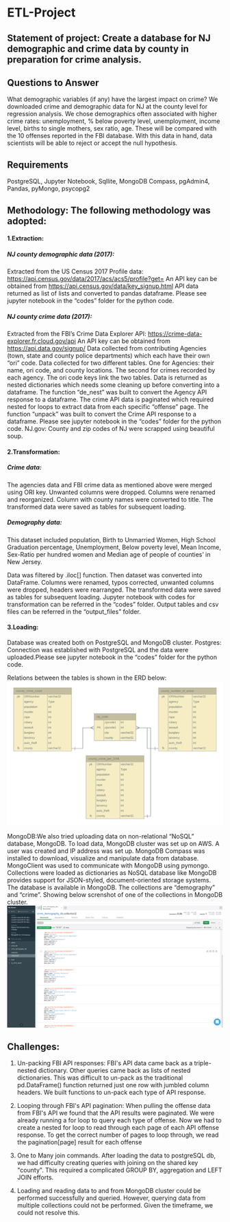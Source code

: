 # ETL-Project

## Statement of project: Create a database for NJ demographic and crime data by county in preparation for crime analysis.

## Questions to Answer
What demographic variables (if any) have the largest impact on crime?
We downloaded crime and demographic data for NJ at the county level for regression analysis.
We chose demographics often associated with higher crime rates: unemployment, % below poverty level, unemployment, income level, births to single mothers, sex ratio, age. These will be compared with the 10 offenses reported in the FBI database. With this data in hand, data scientists will be able to reject or accept the null hypothesis.

## Requirements
 PostgreSQL, Jupyter Notebook, Sqllite, MongoDB Compass, pgAdmin4, Pandas, pyMongo, psycopg2

## Methodology: The following methodology was adopted:

#### 1.Extraction:
##### NJ county demographic data (2017):
Extracted from the US Census 2017 Profile data: https://api.census.gov/data/2017/acs/acs5/profile?get=
An API key can be obtained from https://api.census.gov/data/key_signup.html
API data returned as list of lists and converted to pandas dataframe. Please see jupyter notebook in the “codes” folder for the python code. 

##### NJ county crime data (2017):
Extracted from the FBI’s Crime Data Explorer API: https://crime-data-explorer.fr.cloud.gov/api
An API key can be obtained from https://api.data.gov/signup/
Data collected from contributing Agencies (town, state and county police departments) which each have their own “ori” code. Data collected for two different tables. One for Agencies: their name, ori code, and county locations. The second for crimes recorded by each agency. The ori code keys link the two tables. 
Data is returned as nested dictionaries which needs some cleaning up before converting into a dataframe. The function “de_nest” was built to convert the Agency API response to a dataframe.
The crime API data is paginated which required nested for loops to extract data from each specific “offense” page. The function “unpack” was built to convert the Crime API response to a dataframe.  Please see jupyter notebook in the “codes” folder for the python code.
NJ.gov: County and zip codes of NJ were scrapped using beautiful soup.

#### 2.Transformation: 
##### Crime data: 
The agencies data and FBI crime data as mentioned above were merged using ORI key. Unwanted columns were dropped. Columns were renamed and reorganized. Column with county names were converted to title. The transformed data were saved as tables for subsequent loading.

##### Demography data: 
This dataset included population, Birth to Unmarried Women, High School Graduation percentage, Unemployment, Below poverty level, Mean Income, Sex-Ratio per hundred women and Median age of people of counties’ in New Jersey. 

Data was filtered by .iloc[] function. Then dataset was converted into DataFrame. Columns were renamed, typos corrected, unwanted columns were dropped, headers were rearranged. The transformed data were saved as tables for subsequent loading.
Jupyter notebook with codes for transformation can be referred in the “codes” folder. Output tables and csv files can be referred in the “output_files” folder.

#### 3.Loading: 
Database was created both on PostgreSQL and MongoDB cluster.
Postgres: Connection was established with PostgreSQL and the data were uploaded.Please see jupyter notebook in the “codes” folder for the python code.

Relations between the tables is shown in the ERD below:
![ERD](https://github.com/Harmeet2504/ETL-Project/blob/master/output_files/erd.png)

MongoDB:We also tried uploading data on non-relational “NoSQL” database, MongoDB. To load data, MongoDB cluster was set up on AWS. A user was created and IP address was set up. MongoDB Compass was installed to download, visualize and manipulate data from database. MongoClient was used to communicate with MongoDB using pymongo. Collections were loaded as dictionaries as NoSQL database like MongoDB provides support for JSON-styled, document-oriented storage systems. The database is available in MongoDB. The collections are “demography” and “crime”.
Showing below screnshot of one of the collections in MongoDB cluster.
![crime_Collection_in_MongoDB_cluster](https://github.com/Harmeet2504/ETL-Project/blob/master/output_files/%20image-of-database-in-cluster/crime-collection.png)

## Challenges:
1. Un-packing FBI API responses: FBI's API data came back as a triple-nested dictionary. Other queries came back as lists of nested dictionaries. This was difficult to un-pack as the traditional pd.DataFrame() function returned just one row with jumbled column headers. We built functions to un-pack each type of API response.
2. Looping through FBI's API pagination: When pulling the offense data from FBI's API we found that the API results were paginated. We were already running a for loop to query each type of offense. Now we had to create a nested for loop to read through each page of each API offense response. To get the correct number of pages to loop through, we read the pagination[page] result for each offense
3. One to Many join commands. After loading the data to postgreSQL db, we had difficulty creating queries with joining on the shared key "county". This required a complicated GROUP BY, aggregation and LEFT JOIN efforts. 
 
4. Loading and reading data to and from MongoDB cluster could be performed successfully and queried.  However, querying data from multiple collections could not be performed.  Given the timeframe, we could not resolve this.



